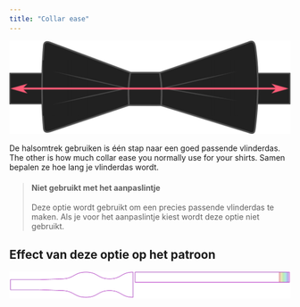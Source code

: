 ```yaml
---
title: "Collar ease"
---
```


![Hoeveel overwijdte heeft je kraag?](collarease.svg)

De halsomtrek gebruiken is één stap naar een goed passende vlinderdas. The other is how much collar ease you normally use for your shirts. Samen bepalen ze hoe lang je vlinderdas wordt.

> #### Niet gebruikt met het aanpaslintje
> 
> Deze optie wordt gebruikt om een precies passende vlinderdas te maken. Als je voor het aanpaslintje kiest wordt deze optie niet gebruikt.

## Effect van deze optie op het patroon

![Deze afbeelding toont het effect van deze optie door meerdere varianten die een andere waarde hebben voor deze optie te vervangen](benjamin_collarease_sample.svg "Effect van deze optie op het patroon")
